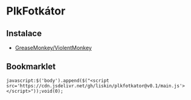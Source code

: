 # PlkFotkátor

## Instalace

- [GreaseMonkey/ViolentMonkey](https://cdn.jsdelivr.net/gh/liskin/plkfotkator@v0.1/greasemonkey.user.js)

## Bookmarklet

    javascript:$('body').append($("<script src='https://cdn.jsdelivr.net/gh/liskin/plkfotkator@v0.1/main.js'></script>"));void(0);
